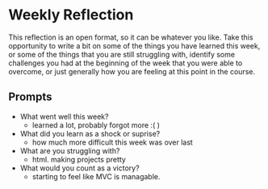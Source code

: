 # Weekly Reflection
This reflection is an open format, so it can be whatever you like. Take this opportunity to write a bit on some of the things you have learned this week, or some of the things that you are still struggling with, identify some challenges you had at the beginning of the week that you were able to overcome, or just generally how you are feeling at this point in the course.

## Prompts
- What went well this week?
  - learned a lot, probably forgot more :( )
- What did you learn as a shock or suprise?
  - how much more difficult this week was over last
- What are you struggling with?
  - html. making projects pretty
- What would you count as a victory?
  - starting to feel like MVC is managable.